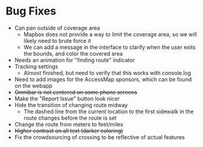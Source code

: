 # Bug Fixes

- Can pan outside of coverage area
    - Mapbox does not provide a way to limit the coverage area, so we will likely need to brute force it
    - We can add a message in the interface to clarify when the user exits the bounds, and color the covered area
- Needs an animation for "finding route" indicator
- Tracking settings
    - Almost finished, but need to verify that this works with console.log
- Need to add images for the AccessMap sponsors, which can be found on the webapp
- ~~Omnibar is not centered on some phone screens~~
- Make the "Report Issue" button look nicer
- Hide the transition of changing route midway
    - The dashed line from the current location to the first sidewalk in the route changes before the route is set
- Change the route from meters to feet/miles
- ~~Higher contrast on all text (darker coloring)~~
- Fix the crowdsourcing of crossing to be reflective of actual features